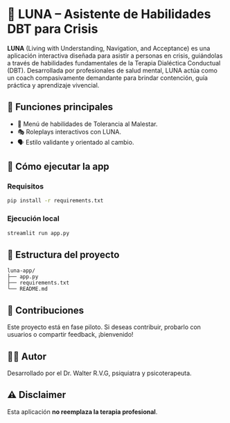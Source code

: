 # 🌙 LUNA – Asistente de Habilidades DBT para Crisis

**LUNA** (Living with Understanding, Navigation, and Acceptance) es una aplicación interactiva diseñada para asistir a personas en crisis, guiándolas a través de habilidades fundamentales de la Terapia Dialéctica Conductual (DBT). Desarrollada por profesionales de salud mental, LUNA actúa como un coach compasivamente demandante para brindar contención, guía práctica y aprendizaje vivencial.

## 🧠 Funciones principales

- 🧭 Menú de habilidades de Tolerancia al Malestar.
- 🎭 Roleplays interactivos con LUNA.
- 🗣️ Estilo validante y orientado al cambio.

## 🚀 Cómo ejecutar la app

### Requisitos

```bash
pip install -r requirements.txt
```

### Ejecución local

```bash
streamlit run app.py
```

## 📁 Estructura del proyecto

```
luna-app/
├── app.py
├── requirements.txt
└── README.md
```

## 🤝 Contribuciones

Este proyecto está en fase piloto. Si deseas contribuir, probarlo con usuarios o compartir feedback, ¡bienvenido!

## 🧑‍⚕️ Autor

Desarrollado por el Dr. Walter R.V.G, psiquiatra y psicoterapeuta.

## ⚠️ Disclaimer

Esta aplicación **no reemplaza la terapia profesional**.